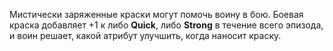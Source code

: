 Мистически заряженные краски могут помочь воину в бою. Боевая краска добавляет +1 к либо **Quick**, либо **Strong** в течение всего эпизода, и воин решает, какой атрибут улучшить, когда наносит краску.